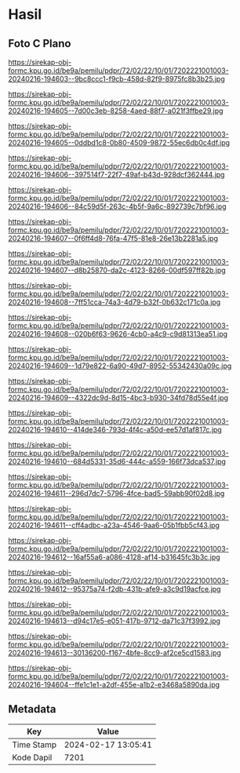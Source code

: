 # Hasil

## Foto C Plano

https://sirekap-obj-formc.kpu.go.id/be9a/pemilu/pdpr/72/02/22/10/01/7202221001003-20240216-194603--9bc8ccc1-f9cb-458d-82f9-8975fc8b3b25.jpg

https://sirekap-obj-formc.kpu.go.id/be9a/pemilu/pdpr/72/02/22/10/01/7202221001003-20240216-194605--7d00c3eb-8258-4aed-88f7-a021f3ffbe29.jpg

https://sirekap-obj-formc.kpu.go.id/be9a/pemilu/pdpr/72/02/22/10/01/7202221001003-20240216-194605--0ddbd1c8-0b80-4509-9872-55ec6db0c4df.jpg

https://sirekap-obj-formc.kpu.go.id/be9a/pemilu/pdpr/72/02/22/10/01/7202221001003-20240216-194606--397514f7-22f7-49af-b43d-928dcf362444.jpg

https://sirekap-obj-formc.kpu.go.id/be9a/pemilu/pdpr/72/02/22/10/01/7202221001003-20240216-194606--84c59d5f-263c-4b5f-9a6c-892739c7bf96.jpg

https://sirekap-obj-formc.kpu.go.id/be9a/pemilu/pdpr/72/02/22/10/01/7202221001003-20240216-194607--0f6ff4d8-76fa-47f5-81e8-26e13b2281a5.jpg

https://sirekap-obj-formc.kpu.go.id/be9a/pemilu/pdpr/72/02/22/10/01/7202221001003-20240216-194607--d8b25870-da2c-4123-8266-00df597ff82b.jpg

https://sirekap-obj-formc.kpu.go.id/be9a/pemilu/pdpr/72/02/22/10/01/7202221001003-20240216-194608--7ff51cca-74a3-4d79-b32f-0b632c171c0a.jpg

https://sirekap-obj-formc.kpu.go.id/be9a/pemilu/pdpr/72/02/22/10/01/7202221001003-20240216-194608--020b6f63-9626-4cb0-a4c9-c9d81313ea51.jpg

https://sirekap-obj-formc.kpu.go.id/be9a/pemilu/pdpr/72/02/22/10/01/7202221001003-20240216-194609--1d79e822-6a90-49d7-8952-55342430a09c.jpg

https://sirekap-obj-formc.kpu.go.id/be9a/pemilu/pdpr/72/02/22/10/01/7202221001003-20240216-194609--4322dc9d-8d15-4bc3-b930-34fd78d55e4f.jpg

https://sirekap-obj-formc.kpu.go.id/be9a/pemilu/pdpr/72/02/22/10/01/7202221001003-20240216-194610--414de346-793d-4f4c-a50d-ee57d1af817c.jpg

https://sirekap-obj-formc.kpu.go.id/be9a/pemilu/pdpr/72/02/22/10/01/7202221001003-20240216-194610--684d5331-35d6-444c-a559-166f73dca537.jpg

https://sirekap-obj-formc.kpu.go.id/be9a/pemilu/pdpr/72/02/22/10/01/7202221001003-20240216-194611--296d7dc7-5796-4fce-bad5-59abb90f02d8.jpg

https://sirekap-obj-formc.kpu.go.id/be9a/pemilu/pdpr/72/02/22/10/01/7202221001003-20240216-194611--cff4adbc-a23a-4546-9aa6-05b1fbb5cf43.jpg

https://sirekap-obj-formc.kpu.go.id/be9a/pemilu/pdpr/72/02/22/10/01/7202221001003-20240216-194612--16af55a6-a086-4128-af14-b31645fc3b3c.jpg

https://sirekap-obj-formc.kpu.go.id/be9a/pemilu/pdpr/72/02/22/10/01/7202221001003-20240216-194612--95375a74-f2db-431b-afe9-a3c9d19acfce.jpg

https://sirekap-obj-formc.kpu.go.id/be9a/pemilu/pdpr/72/02/22/10/01/7202221001003-20240216-194613--d94c17e5-e051-417b-9712-da71c37f3992.jpg

https://sirekap-obj-formc.kpu.go.id/be9a/pemilu/pdpr/72/02/22/10/01/7202221001003-20240216-194613--30136200-f167-4bfe-8cc9-af2ce5cd1583.jpg

https://sirekap-obj-formc.kpu.go.id/be9a/pemilu/pdpr/72/02/22/10/01/7202221001003-20240216-194604--ffe1c1e1-a2df-455e-a1b2-e3468a5890da.jpg


## Metadata

| Key        | Value               |
| ---------- | ------------------- |
| Time Stamp | 2024-02-17 13:05:41 |
| Kode Dapil | 7201                |



